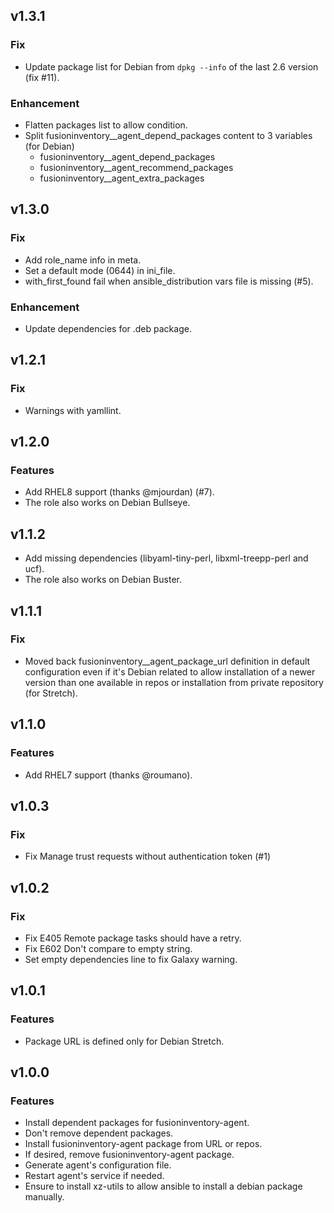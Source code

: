 ## v1.3.1

### Fix

* Update package list for Debian from `dpkg --info` of the last 2.6 version (fix #11).

### Enhancement

* Flatten packages list to allow condition.
* Split fusioninventory__agent_depend_packages content to 3 variables (for Debian)
  * fusioninventory__agent_depend_packages
  * fusioninventory__agent_recommend_packages
  * fusioninventory__agent_extra_packages

## v1.3.0

### Fix

* Add role_name info in meta.
* Set a default mode (0644) in ini_file.
* with_first_found fail when ansible_distribution vars file is missing (#5).

### Enhancement

* Update dependencies for .deb package.

## v1.2.1

### Fix

* Warnings with yamllint.

## v1.2.0

### Features

* Add RHEL8 support (thanks @mjourdan) (#7).
* The role also works on Debian Bullseye.

## v1.1.2

* Add missing dependencies (libyaml-tiny-perl, libxml-treepp-perl and ucf).
* The role also works on Debian Buster.

## v1.1.1

### Fix

* Moved back fusioninventory__agent_package_url definition in default configuration
even if it's Debian related to allow installation of a newer version than one
available in repos or installation from private repository (for Stretch).

## v1.1.0

### Features

* Add RHEL7 support (thanks @roumano).

## v1.0.3

### Fix
* Fix Manage trust requests without authentication token (#1)

## v1.0.2

### Fix
* Fix E405 Remote package tasks should have a retry.
* Fix E602 Don't compare to empty string.
* Set empty dependencies line to fix Galaxy warning.

## v1.0.1

### Features
* Package URL is defined only for Debian Stretch.

## v1.0.0

### Features
* Install dependent packages for fusioninventory-agent.
* Don't remove dependent packages.
* Install fusioninventory-agent package from URL or repos.
* If desired, remove fusioninventory-agent package.
* Generate agent's configuration file.
* Restart agent's service if needed.
* Ensure to install xz-utils to allow ansible to install a debian package manually.
